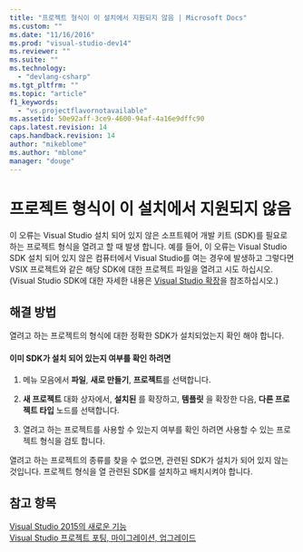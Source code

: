 ```yaml
---
title: "프로젝트 형식이 이 설치에서 지원되지 않음 | Microsoft Docs"
ms.custom: ""
ms.date: "11/16/2016"
ms.prod: "visual-studio-dev14"
ms.reviewer: ""
ms.suite: ""
ms.technology: 
  - "devlang-csharp"
ms.tgt_pltfrm: ""
ms.topic: "article"
f1_keywords: 
  - "vs.projectflavornotavailable"
ms.assetid: 50e92aff-3ce9-4600-94af-4a16e9dffc90
caps.latest.revision: 14
caps.handback.revision: 14
author: "mikeblome"
ms.author: "mblome"
manager: "douge"
---
```

# 프로젝트 형식이 이 설치에서 지원되지 않음
이 오류는 Visual Studio 설치 되어 있지 않은 소프트웨어 개발 키트 \(SDK\)를 필요로 하는 프로젝트 형식을 열려고 할 때 발생 합니다.  예를 들어, 이 오류는 Visual Studio SDK 설치 되어 있지 않은 컴퓨터에서 Visual Studio를 여는 경우에 발생하고 그렇다면 VSIX 프로젝트와 같은 해당 SDK에 대한 프로젝트 파일을 열려고 시도 하십시오. \(Visual Studio SDK에 대한 자세한 내용은 [Visual Studio 확장](http://go.microsoft.com/fwlink/?LinkID=64968)을 참조하십시오.\)  
  
## 해결 방법  
 열려고 하는 프로젝트의 형식에 대한 정확한 SDK가 설치되었는지 확인 해야 합니다.  
  
#### 이미 SDK가 설치 되어 있는지 여부를 확인 하려면  
  
1.  메뉴 모음에서 **파일**, **새로 만들기**, **프로젝트**를 선택합니다.  
  
2.  **새 프로젝트** 대화 상자에서, **설치된** 를 확장하고, **템플릿** 을 확장한 다음, **다른 프로젝트 타입** 노드를 선택합니다.  
  
3.  열려고 하는 프로젝트를 사용할 수 있는지 여부를 확인 하려면 사용할 수 있는 프로젝트 형식을 검토 합니다.  
  
 열려고 하는 프로젝트의 종류를 찾을 수 없으면, 관련된 SDK가 설치가 되어 있지 않는 것입니다.  프로젝트 형식을 열 관련된 SDK를 설치하고 배치시켜야 합니다.  
  
## 참고 항목  
 [Visual Studio 2015의 새로운 기능](../Topic/What's%20New%20in%20Visual%20Studio%202015.md)   
 [Visual Studio 프로젝트 포팅, 마이그레이션, 업그레이드](../Topic/Porting,%20Migrating,%20and%20Upgrading%20Visual%20Studio%20Projects.md)